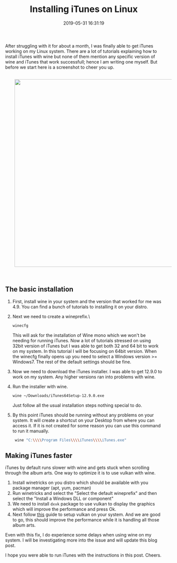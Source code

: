﻿---
layout:     post
title:      "Installing iTunes on Linux" 
date:       2019-05-31 16:31:19
excerpt_separator: <!--more-->
categories: Programming 
tags: [Programming, linux]
comments:   true

---

After struggling with it for about a month, I was finally able to get iTunes working on my Linux system. There are a lot of tutorials explaining how
to install iTunes with wine but none of them mention any specific version of wine and iTunes that work successfull; hence I am writing one
myself. But before we start here is a screenshot to cheer you up.
<img class="center-image" src="{{ site.baseurl }}/assets/images/iTunes.png" style="width:600px;padding:30px"/>

<!--more-->

## The basic installation

1. First, install wine in your system and the version that worked for me was 4.9. You can find a bunch of tutorials to installing it on your distro. 

2. Next we need to create a wineprefix.\\
    ```bash
    winecfg
    ```
    This will ask for the installation of Wine mono which we won't be needing for running iTunes. Now a lot of tutorials stressed on using 32bit version
    of iTunes but I was able to get both 32 and 64 bit to work on my system. In this tutorial I will be focusing on 64bit version. When the winecfg finally 
    opens up you need to select a Windows version >= Windows7. The rest of the default settings should be fine.

3. Now we need to download the iTunes installer. I was able to get 12.9.0 to work on my system. Any higher versions ran into problems with
   wine.

4. Run the installer with wine.

    ```bash
    wine ~/Downloads/iTunes64Setup-12.9.0.exe
    ```
    Just follow all the usual installation steps nothing special to do. 

5. By this point iTunes should be running without any problems on your system. It will create a shortcut on your Desktop from where you can
   access it. If it is not created for some reason you can use this command to run it manually.
   ```bash
    wine "C:\\\\Program Files\\\\iTunes\\\\iTunes.exe"
    ```


## Making iTunes faster

iTunes by default runs slower with wine and gets stuck when scrolling through the album arts. One way to optimize it is to use vulkan with wine.

1. Install winetricks on you distro which should be available with you package manager (apt, yum, pacman)
2. Run winetricks and select the "Select the default wineprefix" and then select the "Install a Windows DLL or component"
3. We need to install `dxvk` package to use vulkan to display the graphics which will improve the performance and press Ok.
4. Next follow [this](https://github.com/lutris/lutris/wiki/How-to:-DXVK) guide to setup vulkan on your system. And we are good to go, this
   should improve the performance while it is handling all those album arts.

Even with this fix, I do experience some delays when using wine on my system. I will be investigating more into the issue and will update
this blog post.

I hope you were able to run iTunes with the instructions in this post. Cheers.

